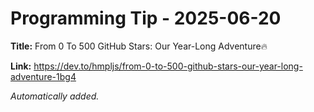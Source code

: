 # Programming Tip - 2025-06-20

**Title:** From 0 To 500 GitHub Stars: Our Year-Long Adventure🔥

**Link:** https://dev.to/hmpljs/from-0-to-500-github-stars-our-year-long-adventure-1bg4

_Automatically added._
